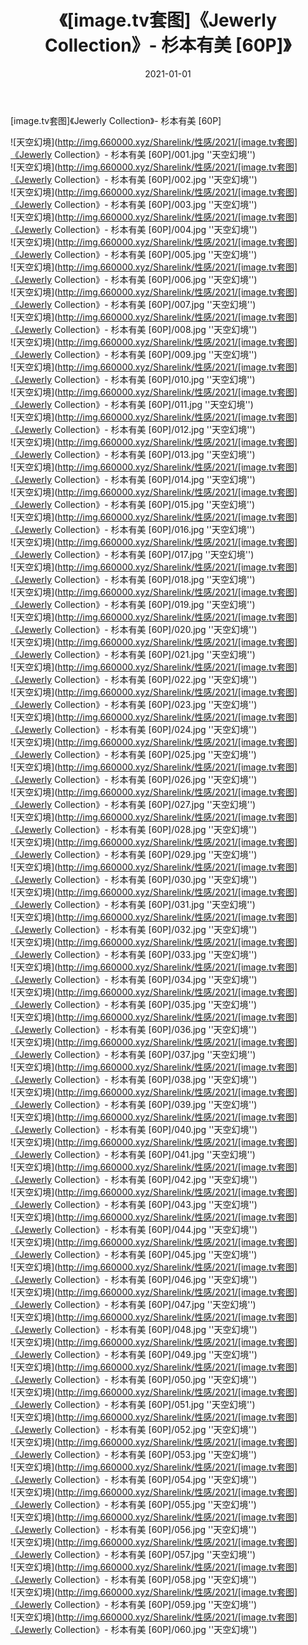 ﻿---
layout: post
title:  《[image.tv套图]《Jewerly Collection》- 杉本有美 [60P]》
date:   2021-01-01
img: http://img.660000.xyz/Sharelink/性感/2021/[image.tv套图]《Jewerly Collection》- 杉本有美 [60P]/000.jpg
categories: [美女, 性感, 泳衣]
---

[image.tv套图]《Jewerly Collection》- 杉本有美 [60P]



![天空幻境](http://img.660000.xyz/Sharelink/性感/2021/[image.tv套图]《Jewerly Collection》- 杉本有美 [60P]/001.jpg ''天空幻境'') <br>
![天空幻境](http://img.660000.xyz/Sharelink/性感/2021/[image.tv套图]《Jewerly Collection》- 杉本有美 [60P]/002.jpg ''天空幻境'') <br>
![天空幻境](http://img.660000.xyz/Sharelink/性感/2021/[image.tv套图]《Jewerly Collection》- 杉本有美 [60P]/003.jpg ''天空幻境'') <br>
![天空幻境](http://img.660000.xyz/Sharelink/性感/2021/[image.tv套图]《Jewerly Collection》- 杉本有美 [60P]/004.jpg ''天空幻境'') <br>
![天空幻境](http://img.660000.xyz/Sharelink/性感/2021/[image.tv套图]《Jewerly Collection》- 杉本有美 [60P]/005.jpg ''天空幻境'') <br>
![天空幻境](http://img.660000.xyz/Sharelink/性感/2021/[image.tv套图]《Jewerly Collection》- 杉本有美 [60P]/006.jpg ''天空幻境'') <br>
![天空幻境](http://img.660000.xyz/Sharelink/性感/2021/[image.tv套图]《Jewerly Collection》- 杉本有美 [60P]/007.jpg ''天空幻境'') <br>
![天空幻境](http://img.660000.xyz/Sharelink/性感/2021/[image.tv套图]《Jewerly Collection》- 杉本有美 [60P]/008.jpg ''天空幻境'') <br>
![天空幻境](http://img.660000.xyz/Sharelink/性感/2021/[image.tv套图]《Jewerly Collection》- 杉本有美 [60P]/009.jpg ''天空幻境'') <br>
![天空幻境](http://img.660000.xyz/Sharelink/性感/2021/[image.tv套图]《Jewerly Collection》- 杉本有美 [60P]/010.jpg ''天空幻境'') <br>
![天空幻境](http://img.660000.xyz/Sharelink/性感/2021/[image.tv套图]《Jewerly Collection》- 杉本有美 [60P]/011.jpg ''天空幻境'') <br>
![天空幻境](http://img.660000.xyz/Sharelink/性感/2021/[image.tv套图]《Jewerly Collection》- 杉本有美 [60P]/012.jpg ''天空幻境'') <br>
![天空幻境](http://img.660000.xyz/Sharelink/性感/2021/[image.tv套图]《Jewerly Collection》- 杉本有美 [60P]/013.jpg ''天空幻境'') <br>
![天空幻境](http://img.660000.xyz/Sharelink/性感/2021/[image.tv套图]《Jewerly Collection》- 杉本有美 [60P]/014.jpg ''天空幻境'') <br>
![天空幻境](http://img.660000.xyz/Sharelink/性感/2021/[image.tv套图]《Jewerly Collection》- 杉本有美 [60P]/015.jpg ''天空幻境'') <br>
![天空幻境](http://img.660000.xyz/Sharelink/性感/2021/[image.tv套图]《Jewerly Collection》- 杉本有美 [60P]/016.jpg ''天空幻境'') <br>
![天空幻境](http://img.660000.xyz/Sharelink/性感/2021/[image.tv套图]《Jewerly Collection》- 杉本有美 [60P]/017.jpg ''天空幻境'') <br>
![天空幻境](http://img.660000.xyz/Sharelink/性感/2021/[image.tv套图]《Jewerly Collection》- 杉本有美 [60P]/018.jpg ''天空幻境'') <br>
![天空幻境](http://img.660000.xyz/Sharelink/性感/2021/[image.tv套图]《Jewerly Collection》- 杉本有美 [60P]/019.jpg ''天空幻境'') <br>
![天空幻境](http://img.660000.xyz/Sharelink/性感/2021/[image.tv套图]《Jewerly Collection》- 杉本有美 [60P]/020.jpg ''天空幻境'') <br>
![天空幻境](http://img.660000.xyz/Sharelink/性感/2021/[image.tv套图]《Jewerly Collection》- 杉本有美 [60P]/021.jpg ''天空幻境'') <br>
![天空幻境](http://img.660000.xyz/Sharelink/性感/2021/[image.tv套图]《Jewerly Collection》- 杉本有美 [60P]/022.jpg ''天空幻境'') <br>
![天空幻境](http://img.660000.xyz/Sharelink/性感/2021/[image.tv套图]《Jewerly Collection》- 杉本有美 [60P]/023.jpg ''天空幻境'') <br>
![天空幻境](http://img.660000.xyz/Sharelink/性感/2021/[image.tv套图]《Jewerly Collection》- 杉本有美 [60P]/024.jpg ''天空幻境'') <br>
![天空幻境](http://img.660000.xyz/Sharelink/性感/2021/[image.tv套图]《Jewerly Collection》- 杉本有美 [60P]/025.jpg ''天空幻境'') <br>
![天空幻境](http://img.660000.xyz/Sharelink/性感/2021/[image.tv套图]《Jewerly Collection》- 杉本有美 [60P]/026.jpg ''天空幻境'') <br>
![天空幻境](http://img.660000.xyz/Sharelink/性感/2021/[image.tv套图]《Jewerly Collection》- 杉本有美 [60P]/027.jpg ''天空幻境'') <br>
![天空幻境](http://img.660000.xyz/Sharelink/性感/2021/[image.tv套图]《Jewerly Collection》- 杉本有美 [60P]/028.jpg ''天空幻境'') <br>
![天空幻境](http://img.660000.xyz/Sharelink/性感/2021/[image.tv套图]《Jewerly Collection》- 杉本有美 [60P]/029.jpg ''天空幻境'') <br>
![天空幻境](http://img.660000.xyz/Sharelink/性感/2021/[image.tv套图]《Jewerly Collection》- 杉本有美 [60P]/030.jpg ''天空幻境'') <br>
![天空幻境](http://img.660000.xyz/Sharelink/性感/2021/[image.tv套图]《Jewerly Collection》- 杉本有美 [60P]/031.jpg ''天空幻境'') <br>
![天空幻境](http://img.660000.xyz/Sharelink/性感/2021/[image.tv套图]《Jewerly Collection》- 杉本有美 [60P]/032.jpg ''天空幻境'') <br>
![天空幻境](http://img.660000.xyz/Sharelink/性感/2021/[image.tv套图]《Jewerly Collection》- 杉本有美 [60P]/033.jpg ''天空幻境'') <br>
![天空幻境](http://img.660000.xyz/Sharelink/性感/2021/[image.tv套图]《Jewerly Collection》- 杉本有美 [60P]/034.jpg ''天空幻境'') <br>
![天空幻境](http://img.660000.xyz/Sharelink/性感/2021/[image.tv套图]《Jewerly Collection》- 杉本有美 [60P]/035.jpg ''天空幻境'') <br>
![天空幻境](http://img.660000.xyz/Sharelink/性感/2021/[image.tv套图]《Jewerly Collection》- 杉本有美 [60P]/036.jpg ''天空幻境'') <br>
![天空幻境](http://img.660000.xyz/Sharelink/性感/2021/[image.tv套图]《Jewerly Collection》- 杉本有美 [60P]/037.jpg ''天空幻境'') <br>
![天空幻境](http://img.660000.xyz/Sharelink/性感/2021/[image.tv套图]《Jewerly Collection》- 杉本有美 [60P]/038.jpg ''天空幻境'') <br>
![天空幻境](http://img.660000.xyz/Sharelink/性感/2021/[image.tv套图]《Jewerly Collection》- 杉本有美 [60P]/039.jpg ''天空幻境'') <br>
![天空幻境](http://img.660000.xyz/Sharelink/性感/2021/[image.tv套图]《Jewerly Collection》- 杉本有美 [60P]/040.jpg ''天空幻境'') <br>
![天空幻境](http://img.660000.xyz/Sharelink/性感/2021/[image.tv套图]《Jewerly Collection》- 杉本有美 [60P]/041.jpg ''天空幻境'') <br>
![天空幻境](http://img.660000.xyz/Sharelink/性感/2021/[image.tv套图]《Jewerly Collection》- 杉本有美 [60P]/042.jpg ''天空幻境'') <br>
![天空幻境](http://img.660000.xyz/Sharelink/性感/2021/[image.tv套图]《Jewerly Collection》- 杉本有美 [60P]/043.jpg ''天空幻境'') <br>
![天空幻境](http://img.660000.xyz/Sharelink/性感/2021/[image.tv套图]《Jewerly Collection》- 杉本有美 [60P]/044.jpg ''天空幻境'') <br>
![天空幻境](http://img.660000.xyz/Sharelink/性感/2021/[image.tv套图]《Jewerly Collection》- 杉本有美 [60P]/045.jpg ''天空幻境'') <br>
![天空幻境](http://img.660000.xyz/Sharelink/性感/2021/[image.tv套图]《Jewerly Collection》- 杉本有美 [60P]/046.jpg ''天空幻境'') <br>
![天空幻境](http://img.660000.xyz/Sharelink/性感/2021/[image.tv套图]《Jewerly Collection》- 杉本有美 [60P]/047.jpg ''天空幻境'') <br>
![天空幻境](http://img.660000.xyz/Sharelink/性感/2021/[image.tv套图]《Jewerly Collection》- 杉本有美 [60P]/048.jpg ''天空幻境'') <br>
![天空幻境](http://img.660000.xyz/Sharelink/性感/2021/[image.tv套图]《Jewerly Collection》- 杉本有美 [60P]/049.jpg ''天空幻境'') <br>
![天空幻境](http://img.660000.xyz/Sharelink/性感/2021/[image.tv套图]《Jewerly Collection》- 杉本有美 [60P]/050.jpg ''天空幻境'') <br>
![天空幻境](http://img.660000.xyz/Sharelink/性感/2021/[image.tv套图]《Jewerly Collection》- 杉本有美 [60P]/051.jpg ''天空幻境'') <br>
![天空幻境](http://img.660000.xyz/Sharelink/性感/2021/[image.tv套图]《Jewerly Collection》- 杉本有美 [60P]/052.jpg ''天空幻境'') <br>
![天空幻境](http://img.660000.xyz/Sharelink/性感/2021/[image.tv套图]《Jewerly Collection》- 杉本有美 [60P]/053.jpg ''天空幻境'') <br>
![天空幻境](http://img.660000.xyz/Sharelink/性感/2021/[image.tv套图]《Jewerly Collection》- 杉本有美 [60P]/054.jpg ''天空幻境'') <br>
![天空幻境](http://img.660000.xyz/Sharelink/性感/2021/[image.tv套图]《Jewerly Collection》- 杉本有美 [60P]/055.jpg ''天空幻境'') <br>
![天空幻境](http://img.660000.xyz/Sharelink/性感/2021/[image.tv套图]《Jewerly Collection》- 杉本有美 [60P]/056.jpg ''天空幻境'') <br>
![天空幻境](http://img.660000.xyz/Sharelink/性感/2021/[image.tv套图]《Jewerly Collection》- 杉本有美 [60P]/057.jpg ''天空幻境'') <br>
![天空幻境](http://img.660000.xyz/Sharelink/性感/2021/[image.tv套图]《Jewerly Collection》- 杉本有美 [60P]/058.jpg ''天空幻境'') <br>
![天空幻境](http://img.660000.xyz/Sharelink/性感/2021/[image.tv套图]《Jewerly Collection》- 杉本有美 [60P]/059.jpg ''天空幻境'') <br>
![天空幻境](http://img.660000.xyz/Sharelink/性感/2021/[image.tv套图]《Jewerly Collection》- 杉本有美 [60P]/060.jpg ''天空幻境'') <br>